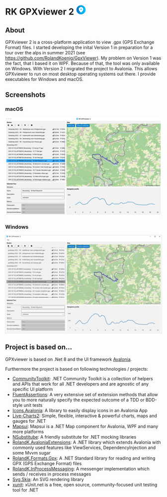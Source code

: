 # RK GPXviewer 2 <img src="assets/GPXviewer.svg" width="32" />
## About
GPXviewer 2 is a cross-platform application to view .gpx (GPS Exchange Format) files. 
I started developing the inital Version 1 in preparation for a tour over the alps in summer 2021 (see https://github.com/RolandKoenig/GpxViewer). 
My problem on Version 1 was the fact, that I based it on WPF. Because of that, the tool was only available on Windows.
With Version 2 I migrated the project to Avalonia. This allows GPXviewer to run on most desktop operating systems out there.
I provide executables for Windows and macOS.

## Screenshots
### macOS
![alt text](assets/screenshots/screenshot_01_macos_1600x1000.png "RK GPXviewer 2 on macOS")

### Windows
![alt text](assets/screenshots/screenshot_01_windows_1600x1000.png "RK GPXviewer 2 on Windows")

## Project is based on...
GPXviewer is based on .Net 8 and the UI framework [Avalonia](https://github.com/AvaloniaUI/Avalonia).

Furthermore the project is based on following technologies / projects:
 - [CommunityToolkit](https://github.com/CommunityToolkit/dotnet): .NET Community Toolkit is a collection of helpers and APIs that work for all .NET developers and are agnostic of any specific UI platform
 - [FluentAssertions](https://github.com/fluentassertions/fluentassertions): A very extensive set of extension methods that allow you to more naturally specify the expected outcome of a TDD or BDD-style unit tests
 - [Icons.Avalonia](https://github.com/Projektanker/Icons.Avalonia): A library to easily display icons in an Avalonia App
 - [Live-Charts2](https://github.com/beto-rodriguez/LiveCharts2): Simple, flexible, interactive & powerful charts, maps and gauges for .NET
 - [Mapsui](https://github.com/Mapsui/Mapsui): Mapsui is a .NET Map component for Avalonia, WPF and many more platforms
 - [NSubstitube](https://github.com/nsubstitute/NSubstitute): A friendly substitute for .NET mocking libraries
 - [RolandK.AvaloniaExtensions](https://github.com/RolandKoenig/RolandK.AvaloniaExtensions): A .NET library which extends Avalonia with commonly used features like ViewServices, DependencyInjection and some Mvvm sugar
 - [RolandK.Formats.Gpx](https://github.com/RolandKoenig/RolandK.Formats.Gpx): A .NET Standard library for reading and writing GPX (GPS Exchange Format) files
 - [RolandK.InProcessMessaging](https://github.com/RolandKoenig/RolandK.InProcessMessaging): A messenger implementation which sends / receives in process messages
 - [Svg.Skia](https://github.com/wieslawsoltes/Svg.Skia): An SVG rendering library
 - [xunit](https://github.com/xunit/xunit): xUnit.net is a free, open source, community-focused unit testing tool for .NET